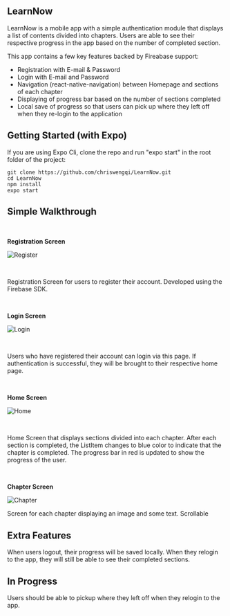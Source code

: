 ## LearnNow

LearnNow is a mobile app with a simple authentication module that displays a list of contents divided into
chapters. Users are able to see their respective progress in the app based on the number of completed section.

This app contains a few key features backed by Fireabase support:

- Registration with E-mail & Password
- Login with E-mail and Password
- Navigation (react-native-navigation) between Homepage and sections of each chapter
- Displaying of progress bar based on the number of sections completed
- Local save of progress so that users can pick up where they left off when they re-login to the application

## Getting Started (with Expo)

If you are using Expo Cli, clone the repo and run "expo start" in the root folder of the project:

```
git clone https://github.com/chriswengqi/LearnNow.git
cd LearnNow
npm install
expo start
```

## Simple Walkthrough

<br>

**Registration Screen**

![Register](docs/RegistrationScreen.jpg)

<br>

Registration Screen for users to register their account. Developed using the Firebase SDK.

<br>

**Login Screen**

![Login](docs/LoginScreen.jpg)

<br>

Users who have registered their account can login via this page. If authentication is successful, they will be brought to their respective home page.

<br>

**Home Screen**

![Home](docs/HomeScreen.jpg)

<br>

Home Screen that displays sections divided into each chapter. After each section is completed, the ListItem changes to blue color to indicate that the chapter is completed. The progress bar in red is updated to show the progress of the user.

<br>

**Chapter Screen**

![Chapter](docs/ChapterScreen.jpg)

Screen for each chapter displaying an image and some text. Scrollable

## Extra Features

When users logout, their progress will be saved locally. When they relogin to the app, they will still be able to see their completed sections.

## In Progress

Users should be able to pickup where they left off when they relogin to the app.

